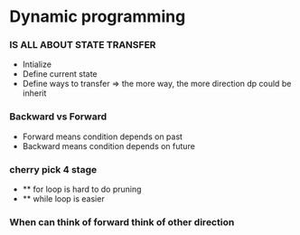 # Dynamic programming
### IS ALL ABOUT STATE TRANSFER
- Intialize
- Define current state
- Define ways to transfer => the more way, the more direction dp could be inherit
### Backward vs Forward
- Forward means condition depends on past
- Backward means condition depends on future
### cherry pick 4 stage
- ** for loop is hard to do pruning
- ** while loop is easier
### When can think of forward think of other direction
